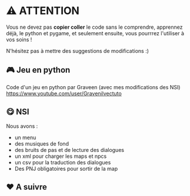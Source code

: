 # ⚠️ ATTENTION

Vous ne devez pas **copier coller** le code sans le comprendre, apprennez déjà, le python et pygame, et seulement ensuite, vous pourrrez l'utiliser à vos soins !

N'hésitez pas à mettre des suggestions de modifications :)

## 🎮 Jeu en python

Code d'un jeu en python par Graveen (avec mes modifications des NSI)
https://www.youtube.com/user/Gravenilvectuto

## 😋 NSI
Nous avons :
  - un menu
  - des musiques de fond
  - des bruits de pas et de lecture des dialogues
  - un xml pour charger les maps et npcs
  - un csv pour la traduction des dialogues
  - Des PNJ obligatoires pour sortir de la map


## ❤️ A suivre
